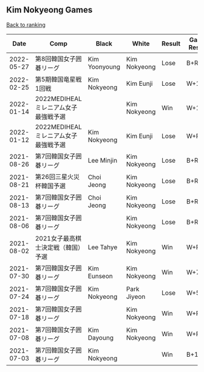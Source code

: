 ## Kim Nokyeong Games

[Back to ranking](../../index.md)




| **Date** | **Comp** | **Black** | **White** | **Result** | **Game Result** | **Komi** | **Rating** | **Diff** | 
| --- | --- | --- | --- | --- | --- | --- | --- | --- |
| 2022-05-27 | 第8回韓国女子囲碁リーグ | Kim Yoonyoung | Kim Nokyeong | Lose | B+R | 6.5 | 2589 | 133 | 
| 2022-02-25 | 第5期韓国竜星戦1回戦 | Kim Nokyeong | Kim Eunji | Lose | W+1.5 | 6.5 | 2456 | -27 | 
| 2022-01-14 | 2022MEDIHEALミレニアム女子最強戦予選 |  | Kim Nokyeong | Win | W+15.5 | 6.5 | 2483 | -13 | 
| 2022-01-12 | 2022MEDIHEALミレニアム女子最強戦予選 | Kim Nokyeong | Kim Eunji | Lose | W+R | 6.5 | 2496 | -112 | 
| 2021-08-26 | 第7回韓国女子囲碁リーグ | Lee Minjin | Kim Nokyeong | Lose | B+R | 6.5 | 2608 | 0 | 
| 2021-08-21 | 第26回三星火災杯韓国予選 | Choi Jeong | Kim Nokyeong | Lose | B+R | 6.5 | 2608 | 17 | 
| 2021-08-13 | 第7回韓国女子囲碁リーグ | Choi Jeong | Kim Nokyeong | Lose | B+R | 6.5 | 2591 | 3 | 
| 2021-08-06 | 第7回韓国女子囲碁リーグ |  | Kim Nokyeong | Lose | B+R | 6.5 | 2588 | -58 | 
| 2021-08-02 | 2021女子最高棋士決定戦（韓国）予選 | Lee Tahye | Kim Nokyeong | Win | W+R | 6.5 | 2646 | -17 | 
| 2021-07-30 | 第7回韓国女子囲碁リーグ | Kim Eunseon | Kim Nokyeong | Win | W+7.5 | 6.5 | 2663 | 99 | 
| 2021-07-24 | 第7回韓国女子囲碁リーグ | Kim Nokyeong | Park Jiyeon | Lose | W+5.5 | 6.5 | 2564 | -33 | 
| 2021-07-18 | 第7回韓国女子囲碁リーグ |  | Kim Nokyeong | Win | W+R | 6.5 | 2597 | 88 | 
| 2021-07-08 | 第7回韓国女子囲碁リーグ | Kim Dayoung | Kim Nokyeong | Win | W+R | 6.5 | 2509 | 191 | 
| 2021-07-03 | 第7回韓国女子囲碁リーグ | Kim Nokyeong |  | Win | B+11.5 | 6.5 | 2318 | missing |




